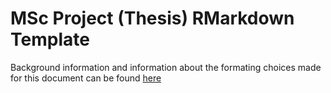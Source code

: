 # MSc Project (Thesis) RMarkdown Template

Background information and information about the formating choices made for this document can be found [here](http://tate.fyi/rmarkdowntemp.html)
